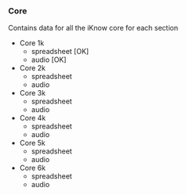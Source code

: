 ### Core

Contains data for all the iKnow core for each section
- Core 1k 
  - spreadsheet [OK]
  - audio [OK]
- Core 2k
  - spreadsheet
  - audio
- Core 3k
  - spreadsheet 
  - audio
- Core 4k
  - spreadsheet 
  - audio
- Core 5k
  - spreadsheet 
  - audio
- Core 6k
  - spreadsheet
  - audio
